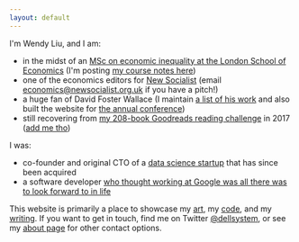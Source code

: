 ```yaml
---
layout: default
---
```


I'm Wendy Liu, and I am:

* in the midst of an [MSc on economic inequality at the London School of Economics][lse]
  (I'm posting [my course notes here](/words#course))
* one of the economics editors for [New Socialist][ns] (email
  economics@newsocialist.org.uk if you have a pitch!)
* a huge fan of David Foster Wallace (I maintain [a list of his work](/dfw) and
  also built the website for [the annual conference][dfwconf])
* still recovering from [my 208-book Goodreads reading challenge](http://dellsystem.me/posts/a-year-of-200-books) in 2017 ([add me tho][Goodreads])

I was:

* co-founder and original CTO of a [data science startup][Macromeasures] that
  has since been acquired
* a software developer [who thought working at Google was all there was to look
  forward to in life][story]

This website is primarily a place to showcase my [art](/art), my [code](/code),
and my [writing](/words). If you want to get in touch, find me on Twitter
[@dellsystem](https://twitter.com/dellsystem), or see my [about
page](/about) for other contact options.

[Macromeasures]: http://macromeasures.com
[lse]: /posts/a-personal-statement
[Goodreads]: http://goodreads.com/dellsystem
[story]: https://medium.com/@dellsystem/what-i-wish-i-had-known-1cf9714b01cf
[ns]: https://newsocialist.org.uk
[dfwconf]: http://wallaceconference.com
